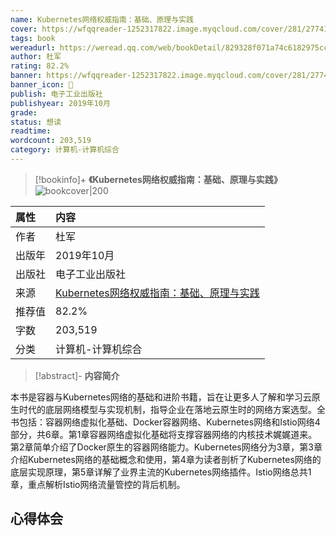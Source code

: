 ```yaml
---
name: Kubernetes网络权威指南：基础、原理与实践
cover: https://wfqqreader-1252317822.image.myqcloud.com/cover/281/27741281/t6_27741281.jpg
tags: book
wereadurl: https://weread.qq.com/web/bookDetail/829328f071a74c6182975cc
author: 杜军
rating: 82.2%
banner: https://wfqqreader-1252317822.image.myqcloud.com/cover/281/27741281/t6_27741281.jpg
banner_icon: 📖
publish: 电子工业出版社
publishyear: 2019年10月
grade:
status: 想读
readtime:
wordcount: 203,519
category: 计算机-计算机综合 
---
```


> [!bookinfo]+ **《Kubernetes网络权威指南：基础、原理与实践》**
> ![bookcover|200](https://wfqqreader-1252317822.image.myqcloud.com/cover/281/27741281/t6_27741281.jpg)
>
| 属性   | 内容                                       |
|:------ |:------------------------------------------ |
| 作者   | 杜军                           |
| 出版年 | 2019年10月                      |
| 出版社 | 电子工业出版社                          |
| 来源   | [Kubernetes网络权威指南：基础、原理与实践](https://weread.qq.com/web/bookDetail/829328f071a74c6182975cc) |
| 推荐值   | 82.2%                           |
| 字数   | 203,519                        |
| 分类   | 计算机-计算机综合                        |

> [!abstract]- **内容简介**
>
本书是容器与Kubernetes网络的基础和进阶书籍，旨在让更多人了解和学习云原生时代的底层网络模型与实现机制，指导企业在落地云原生时的网络方案选型。全书包括：容器网络虚拟化基础、Docker容器网络、Kubernetes网络和Istio网络4部分，共6章。第1章容器网络虚拟化基础将支撑容器网络的内核技术娓娓道来。第2章简单介绍了Docker原生的容器网络能力。Kubernetes网络分为3章，第3章介绍Kubernetes网络的基础概念和使用，第4章为读者剖析了Kubernetes网络的底层实现原理，第5章详解了业界主流的Kubernetes网络插件。Istio网络总共1章，重点解析Istio网络流量管控的背后机制。

## 心得体会
